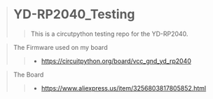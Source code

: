 > # YD-RP2040_Testing
> > This is a circutpython testing repo for the YD-RP2040.

> The Firmware used on my board
>> * https://circuitpython.org/board/vcc_gnd_yd_rp2040

> The Board
> > * https://www.aliexpress.us/item/3256803817805852.html
